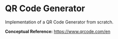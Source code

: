 # QR Code Generator

Implementation of a QR Code Generator from scratch.

**Conceptual Reference:** https://www.qrcode.com/en